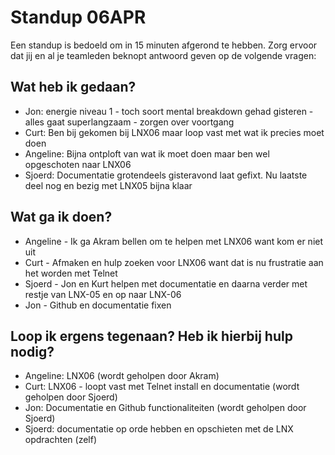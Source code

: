 # Standup 06APR
Een standup is bedoeld om in 15 minuten afgerond te hebben. Zorg ervoor dat jij en al je teamleden beknopt antwoord geven op de volgende vragen:

## Wat heb ik gedaan?
- Jon: energie niveau 1 - toch soort mental breakdown gehad gisteren - alles gaat superlangzaam - zorgen over voortgang
- Curt: Ben bij gekomen bij LNX06 maar loop vast met wat ik precies moet doen
- Angeline: Bijna ontploft van wat ik moet doen maar ben wel opgeschoten naar LNX06
- Sjoerd: Documentatie grotendeels gisteravond laat gefixt. Nu laatste deel nog en bezig met LNX05 bijna klaar

## Wat ga ik doen?
- Angeline - Ik ga Akram bellen om te helpen met LNX06 want kom er niet uit
- Curt - Afmaken en hulp zoeken voor LNX06 want dat is nu frustratie aan het worden met Telnet
- Sjoerd - Jon en Kurt helpen met documentatie en daarna verder met restje van LNX-05 en op naar LNX-06
- Jon - Github en documentatie fixen

## Loop ik ergens tegenaan? Heb ik hierbij hulp nodig?
- Angeline: LNX06 (wordt geholpen door Akram)
- Curt: LNX06 - loopt vast met Telnet install en documentatie (wordt geholpen door Sjoerd)
- Jon: Documentatie en Github functionaliteiten (wordt geholpen door Sjoerd)
- Sjoerd: documentatie op orde hebben en opschieten met de LNX opdrachten (zelf)
